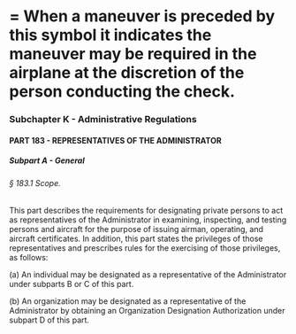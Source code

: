 
# = When a maneuver is preceded by this symbol it indicates the maneuver may be required in the airplane at the discretion of the person conducting the check.
### Subchapter K - Administrative Regulations
#### PART 183 - REPRESENTATIVES OF THE ADMINISTRATOR
##### Subpart A - General
###### § 183.1 Scope.

This part describes the requirements for designating private persons to act as representatives of the Administrator in examining, inspecting, and testing persons and aircraft for the purpose of issuing airman, operating, and aircraft certificates. In addition, this part states the privileges of those representatives and prescribes rules for the exercising of those privileges, as follows:

(a) An individual may be designated as a representative of the Administrator under subparts B or C of this part.

(b) An organization may be designated as a representative of the Administrator by obtaining an Organization Designation Authorization under subpart D of this part.
